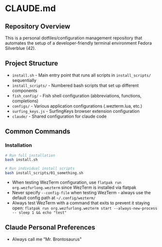 # CLAUDE.md

## Repository Overview

This is a personal dotfiles/configuration management repository that automates the setup of a developer-friendly terminal environment Fedora Silverblue (42).

## Project Structure

- `install.sh` - Main entry point that runs all scripts in `install_scripts/` sequentially
- `install_scripts/` - Numbered bash scripts that set up different components
- `fish_config/` - Fish shell configuration (abbreviations, functions, completions)
- `configs/` - Various application configurations (.wezterm.lua, etc.)
- `surfing_keys.js` - SurfingKeys browser extension configuration
- `claude/` - Shared configuration for claude code

## Common Commands

### Installation

```bash
# Run full installation
bash install.sh

# Run individual install scripts
bash install_scripts/01_something.sh
```

- When testing WezTerm configuration, use `flatpak run org.wezfurlong.wezterm` since WezTerm is installed via flatpak
- Never specify `--config-file` when testing WezTerm - always use the default config path at `~/.config/wezterm/`
- Always test WezTerm with a command that exits to prevent it staying open: `flatpak run org.wezfurlong.wezterm start --always-new-process -- sleep 1 && echo "test"`

## Claude Personal Preferences

- Always call me "Mr. Brontosaurus"

